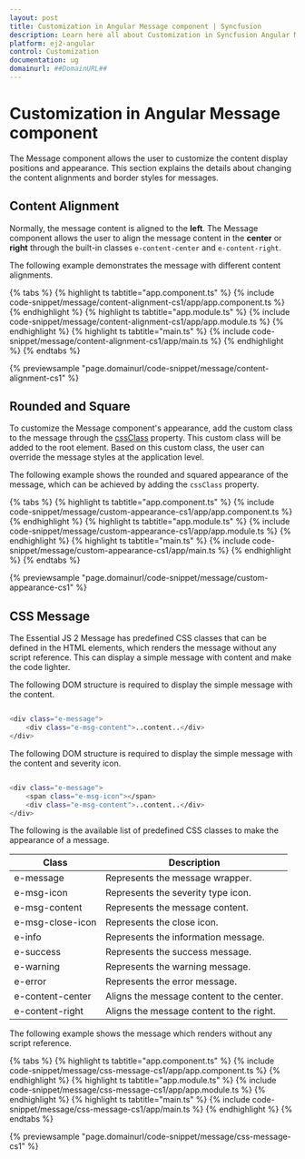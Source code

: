 ```yaml
---
layout: post
title: Customization in Angular Message component | Syncfusion
description: Learn here all about Customization in Syncfusion Angular Message component of Syncfusion Essential JS 2 and more.
platform: ej2-angular
control: Customization 
documentation: ug
domainurl: ##DomainURL##
---
```


# Customization in Angular Message component

The Message component allows the user to customize the content display positions and appearance. This section explains the details about changing the content alignments and border styles for messages.

## Content Alignment

Normally, the message content is aligned to the **left**. The Message component allows the user to align the message content in the **center** or **right** through the built-in classes `e-content-center` and `e-content-right`.

The following example demonstrates the message with different content alignments.

{% tabs %}
{% highlight ts tabtitle="app.component.ts" %}
{% include code-snippet/message/content-alignment-cs1/app/app.component.ts %}
{% endhighlight %}
{% highlight ts tabtitle="app.module.ts" %}
{% include code-snippet/message/content-alignment-cs1/app/app.module.ts %}
{% endhighlight %}
{% highlight ts tabtitle="main.ts" %}
{% include code-snippet/message/content-alignment-cs1/app/main.ts %}
{% endhighlight %}
{% endtabs %}
  
{% previewsample "page.domainurl/code-snippet/message/content-alignment-cs1" %}

## Rounded and Square

To customize the Message component's appearance, add the custom class to the message through the [cssClass](https://ej2.syncfusion.com/angular/documentation/api/message/#cssclass) property. This custom class will be added to the root element. Based on this custom class, the user can override the message styles at the application level.

The following example shows the rounded and squared appearance of the message, which can be achieved by adding the `cssClass` property.

{% tabs %}
{% highlight ts tabtitle="app.component.ts" %}
{% include code-snippet/message/custom-appearance-cs1/app/app.component.ts %}
{% endhighlight %}
{% highlight ts tabtitle="app.module.ts" %}
{% include code-snippet/message/custom-appearance-cs1/app/app.module.ts %}
{% endhighlight %}
{% highlight ts tabtitle="main.ts" %}
{% include code-snippet/message/custom-appearance-cs1/app/main.ts %}
{% endhighlight %}
{% endtabs %}
  
{% previewsample "page.domainurl/code-snippet/message/custom-appearance-cs1" %}

## CSS Message

The Essential JS 2 Message has predefined CSS classes that can be defined in the HTML elements, which renders the message without any script reference. This can display a simple message with content and make the code lighter.

The following DOM structure is required to display the simple message with the content.

```bash

<div class="e-message">
    <div class="e-msg-content">..content..</div>
</div>

```

The following DOM structure is required to display the simple message with the content and severity icon.

```bash

<div class="e-message">
    <span class="e-msg-icon"></span>
    <div class="e-msg-content">..content..</div>
</div>

```

The following is the available list of predefined CSS classes to make the appearance of a message.

| Class | Description |
| -------- | -------- |
| e-message | Represents the message wrapper. |
| e-msg-icon | Represents the severity type icon. |
| e-msg-content | Represents the message content. |
| e-msg-close-icon | Represents the close icon. |
| e-info | Represents the information message. |
| e-success | Represents the success message. |
| e-warning | Represents the warning message. |
| e-error | Represents the error message. |
| e-content-center | Aligns the message content to the center. |
| e-content-right | Aligns the message content to the right. |

The following example shows the message which renders without any script reference.

{% tabs %}
{% highlight ts tabtitle="app.component.ts" %}
{% include code-snippet/message/css-message-cs1/app/app.component.ts %}
{% endhighlight %}
{% highlight ts tabtitle="app.module.ts" %}
{% include code-snippet/message/css-message-cs1/app/app.module.ts %}
{% endhighlight %}
{% highlight ts tabtitle="main.ts" %}
{% include code-snippet/message/css-message-cs1/app/main.ts %}
{% endhighlight %}
{% endtabs %}
  
{% previewsample "page.domainurl/code-snippet/message/css-message-cs1" %}